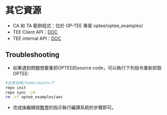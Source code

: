 # 其它資源

- CA 和 TA 範例程式：位於 OP-TEE 專案 optee/optee_examples/
- TEE Client API：[DOC](https://globalplatform.org/specs-library/tee-client-api-specification/)
- TEE internal API：[DOC](https://globalplatform.org/specs-library/tee-internal-core-api-specification/)

## Troubleshooting
- 如果遇到問題想要重抓OPTEE的source code，可以執行下列指令重新抓取OPTEE:
```bash
#在家目錄/home/ubuntu下
repo init
repo sync -j4
rm -rf optee_examples/aes
```
- 完成後繼續按[教學](run-optee.md)的指示執行編譯系統的步驟即可。
